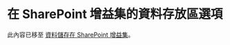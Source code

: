 
# 在 SharePoint 增益集的資料存放區選項

此內容已移至 [資料儲存在 SharePoint 增益集](important-aspects-of-the-sharepoint-add-in-architecture-and-development-landscap.md#Data)。
  
    
    


